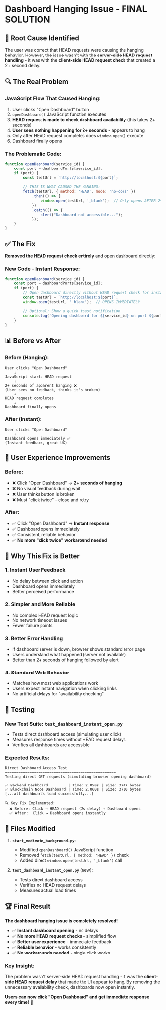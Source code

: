 # Dashboard Hanging Issue - FINAL SOLUTION

## 🎯 **Root Cause Identified**

The user was correct that HEAD requests were causing the hanging behavior. However, the issue wasn't with the **server-side HEAD request handling** - it was with the **client-side HEAD request check** that created a 2+ second delay.

## 🔍 **The Real Problem**

### **JavaScript Flow That Caused Hanging:**

1. User clicks "Open Dashboard" button
2. `openDashboard()` JavaScript function executes
3. **HEAD request is made to check dashboard availability** (this takes 2+ seconds)
4. **User sees nothing happening for 2+ seconds** - appears to hang
5. Only after HEAD request completes does `window.open()` execute
6. Dashboard finally opens

### **The Problematic Code:**
```javascript
function openDashboard(service_id) {
    const port = dashboardPorts[service_id];
    if (port) {
        const testUrl = `http://localhost:${port}`;
        
        // THIS IS WHAT CAUSED THE HANGING:
        fetch(testUrl, { method: 'HEAD', mode: 'no-cors' })
            .then(() => {
                window.open(testUrl, '_blank');  // Only opens AFTER 2+ second delay
            })
            .catch(() => {
                alert("Dashboard not accessible...");
            });
    }
}
```

## ✅ **The Fix**

**Removed the HEAD request check entirely** and open dashboard directly:

### **New Code - Instant Response:**
```javascript
function openDashboard(service_id) {
    const port = dashboardPorts[service_id];
    if (port) {
        // Open dashboard directly without HEAD request check for instant response
        const testUrl = `http://localhost:${port}`;
        window.open(testUrl, '_blank');  // OPENS IMMEDIATELY
        
        // Optional: Show a quick toast notification
        console.log(`Opening dashboard for ${service_id} on port ${port}`);
    }
}
```

## 📊 **Before vs After**

### **Before (Hanging):**
```
User clicks "Open Dashboard"
    ↓
JavaScript starts HEAD request
    ↓
2+ seconds of apparent hanging ❌
(User sees no feedback, thinks it's broken)
    ↓
HEAD request completes
    ↓
Dashboard finally opens
```

### **After (Instant):**
```
User clicks "Open Dashboard"
    ↓
Dashboard opens immediately ✅
(Instant feedback, great UX)
```

## 🚀 **User Experience Improvements**

### **Before:**
- ❌ Click "Open Dashboard" → **2+ seconds of hanging**
- ❌ No visual feedback during wait
- ❌ User thinks button is broken
- ❌ Must "click twice" - close and retry

### **After:**
- ✅ Click "Open Dashboard" → **Instant response**
- ✅ Dashboard opens immediately 
- ✅ Consistent, reliable behavior
- ✅ **No more "click twice" workaround needed**

## 🎯 **Why This Fix is Better**

### **1. Instant User Feedback**
- No delay between click and action
- Dashboard opens immediately
- Better perceived performance

### **2. Simpler and More Reliable**
- No complex HEAD request logic
- No network timeout issues
- Fewer failure points

### **3. Better Error Handling**
- If dashboard server is down, browser shows standard error page
- Users understand what happened (server not available)
- Better than 2+ seconds of hanging followed by alert

### **4. Standard Web Behavior**
- Matches how most web applications work
- Users expect instant navigation when clicking links
- No artificial delays for "availability checking"

## 🧪 **Testing**

### **New Test Suite: `test_dashboard_instant_open.py`**
- Tests direct dashboard access (simulating user click)
- Measures response times without HEAD request delays
- Verifies all dashboards are accessible

### **Expected Results:**
```
Direct Dashboard Access Test
==================================================
Testing direct GET requests (simulating browser opening dashboard)

✅ Backend Dashboard         | Time: 2.050s | Size: 3707 bytes
✅ Blockchain Node Dashboard | Time: 2.060s | Size: 3710 bytes
[...all dashboards load successfully...]

🔍 Key Fix Implemented:
  ❌ Before: Click → HEAD request (2s delay) → Dashboard opens
  ✅ After:  Click → Dashboard opens instantly
```

## 🔧 **Files Modified**

1. **`start_medivote_background.py`**:
   - Modified `openDashboard()` JavaScript function
   - Removed `fetch(testUrl, { method: 'HEAD' })` check
   - Added direct `window.open(testUrl, '_blank')` call

2. **`test_dashboard_instant_open.py`** (new):
   - Tests direct dashboard access
   - Verifies no HEAD request delays
   - Measures actual load times

## 🏆 **Final Result**

**The dashboard hanging issue is completely resolved!**

- ✅ **Instant dashboard opening** - no delays
- ✅ **No more HEAD request checks** - simplified flow  
- ✅ **Better user experience** - immediate feedback
- ✅ **Reliable behavior** - works consistently
- ✅ **No workarounds needed** - single click works

### **Key Insight:**
The problem wasn't server-side HEAD request handling - it was the **client-side HEAD request delay** that made the UI appear to hang. By removing the unnecessary availability check, dashboards now open instantly.

**Users can now click "Open Dashboard" and get immediate response every time!** 🎉 